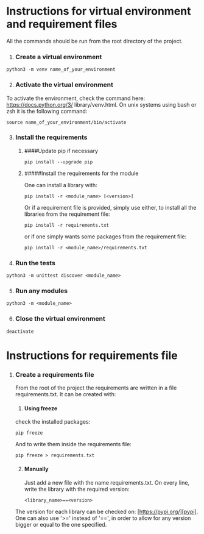 # **Instructions for virtual environment and requirement files**

All the commands should be run from the root directory of the project.

1. ### Create a virtual environment
```commandline
python3 -m venv name_of_your_environment
```

2. ### Activate the virtual environment
To activate the environment, check the command here: https://docs.python.org/3/
library/venv.html. On unix systems using bash or zsh it is the following command:
```commandline
source name_of_your_environment/bin/activate
```

3. ### Install the requirements

    1. ####Update pip if necessary
         ```commandline
        pip install --upgrade pip
         ```

   2. #####Install the requirements for the module
   
      One can install a library with:
      
       ```commandline
       pip install -r <module_name> [<version>]
       ```
      
      Or if a requirement file is provided, simply use either, to install all the libraries from the requirement file:
      

       ```commandline
       pip install -r requirements.txt
       ```
       
       or if one simply wants some packages from the requirement file:
       
      ```commandline
      pip install -r <module_name>/requirements.txt
      ```

4. ### Run the tests

```commandline
python3 -m unittest discover <module_name>
```

5. ### Run any modules
```commandline
python3 -m <module_name>
```

6. ### Close the virtual environment
```commandline
deactivate
```

# **Instructions for requirements file**

1. ### Create a requirements file
    From the root of the project the requirements are written in a file requirements.txt. It can be created with:
    1. #### Using freeze
    
    check the installed packages:
    
    ```commandline
    pip freeze
    ```
    And to write them inside the requirements file:
    
    ```commandline
    pip freeze > requirements.txt
    ```
   
    2. #### Manually
        Just add a new file with the name requirements.txt.
        On every line, write the library with the required version:
        
        ```
        <library_name>==<version>
        ```

    The version for each library can be checked on: [https://pypi.org/][pypi].
    One can also use '>=' instead of '==', in order to allow for any version bigger or equal to the one specified. 

[pypi]: https://pypi.org/